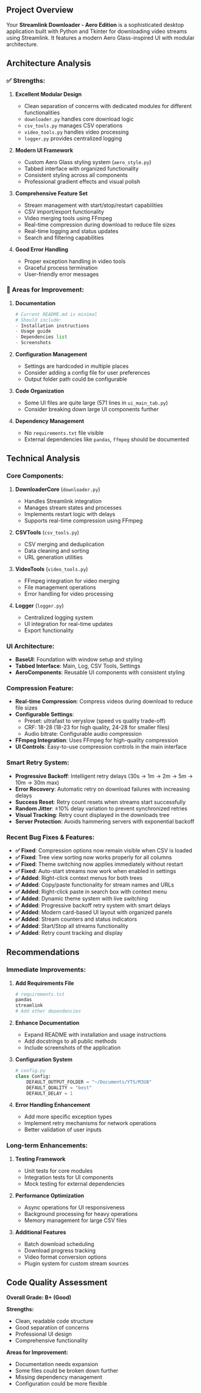 ## **Project Overview**
Your **Streamlink Downloader - Aero Edition** is a sophisticated desktop application built with Python and Tkinter for downloading video streams using Streamlink. It features a modern Aero Glass-inspired UI with modular architecture.

## **Architecture Analysis**

### **✅ Strengths:**

1. **Excellent Modular Design**
   - Clean separation of concerns with dedicated modules for different functionalities
   - `downloader.py` handles core download logic
   - `csv_tools.py` manages CSV operations
   - `video_tools.py` handles video processing
   - `logger.py` provides centralized logging

2. **Modern UI Framework**
   - Custom Aero Glass styling system (`aero_style.py`)
   - Tabbed interface with organized functionality
   - Consistent styling across all components
   - Professional gradient effects and visual polish

3. **Comprehensive Feature Set**
   - Stream management with start/stop/restart capabilities
   - CSV import/export functionality
   - Video merging tools using FFmpeg
   - Real-time compression during download to reduce file sizes
   - Real-time logging and status updates
   - Search and filtering capabilities

4. **Good Error Handling**
   - Proper exception handling in video tools
   - Graceful process termination
   - User-friendly error messages

### **🔧 Areas for Improvement:**

1. **Documentation**
   ```python
   # Current README.md is minimal
   # Should include:
   - Installation instructions
   - Usage guide
   - Dependencies list
   - Screenshots
   ```

2. **Configuration Management**
   - Settings are hardcoded in multiple places
   - Consider adding a config file for user preferences
   - Output folder path could be configurable

3. **Code Organization**
   - Some UI files are quite large (571 lines in `ui_main_tab.py`)
   - Consider breaking down large UI components further

4. **Dependency Management**
   - No `requirements.txt` file visible
   - External dependencies like `pandas`, `ffmpeg` should be documented

## **Technical Analysis**

### **Core Components:**

1. **DownloaderCore** (`downloader.py`)
   - Handles Streamlink integration
   - Manages stream states and processes
   - Implements restart logic with delays
   - Supports real-time compression using FFmpeg

2. **CSVTools** (`csv_tools.py`)
   - CSV merging and deduplication
   - Data cleaning and sorting
   - URL generation utilities

3. **VideoTools** (`video_tools.py`)
   - FFmpeg integration for video merging
   - File management operations
   - Error handling for video processing

4. **Logger** (`logger.py`)
   - Centralized logging system
   - UI integration for real-time updates
   - Export functionality

### **UI Architecture:**
- **BaseUI**: Foundation with window setup and styling
- **Tabbed Interface**: Main, Log, CSV Tools, Settings
- **AeroComponents**: Reusable UI components with consistent styling

### **Compression Feature:**
- **Real-time Compression**: Compress videos during download to reduce file sizes
- **Configurable Settings**: 
  - Preset: ultrafast to veryslow (speed vs quality trade-off)
  - CRF: 18-28 (18-23 for high quality, 24-28 for smaller files)
  - Audio bitrate: Configurable audio compression
- **FFmpeg Integration**: Uses FFmpeg for high-quality compression
- **UI Controls**: Easy-to-use compression controls in the main interface

### **Smart Retry System:**
- **Progressive Backoff**: Intelligent retry delays (30s → 1m → 2m → 5m → 10m → 30m max)
- **Error Recovery**: Automatic retry on download failures with increasing delays
- **Success Reset**: Retry count resets when streams start successfully
- **Random Jitter**: ±10% delay variation to prevent synchronized retries
- **Visual Tracking**: Retry count displayed in the downloads tree
- **Server Protection**: Avoids hammering servers with exponential backoff

### **Recent Bug Fixes & Features:**
- **✅ Fixed**: Compression options now remain visible when CSV is loaded
- **✅ Fixed**: Tree view sorting now works properly for all columns
- **✅ Fixed**: Theme switching now applies immediately without restart
- **✅ Fixed**: Auto-start streams now work when enabled in settings
- **✅ Added**: Right-click context menus for both trees
- **✅ Added**: Copy/paste functionality for stream names and URLs
- **✅ Added**: Right-click paste in search box with context menu
- **✅ Added**: Dynamic theme system with live switching
- **✅ Added**: Progressive backoff retry system with smart delays
- **✅ Added**: Modern card-based UI layout with organized panels
- **✅ Added**: Stream counters and status indicators
- **✅ Added**: Start/Stop all streams functionality
- **✅ Added**: Retry count tracking and display

## **Recommendations**

### **Immediate Improvements:**

1. **Add Requirements File**
   ```bash
   # requirements.txt
   pandas
   streamlink
   # Add other dependencies
   ```

2. **Enhance Documentation**
   - Expand README with installation and usage instructions
   - Add docstrings to all public methods
   - Include screenshots of the application

3. **Configuration System**
   ```python
   # config.py
   class Config:
       DEFAULT_OUTPUT_FOLDER = "~/Documents/YTS/M3U8"
       DEFAULT_QUALITY = "best"
       DEFAULT_DELAY = 1
   ```

4. **Error Handling Enhancement**
   - Add more specific exception types
   - Implement retry mechanisms for network operations
   - Better validation of user inputs

### **Long-term Enhancements:**

1. **Testing Framework**
   - Unit tests for core modules
   - Integration tests for UI components
   - Mock testing for external dependencies

2. **Performance Optimization**
   - Async operations for UI responsiveness
   - Background processing for heavy operations
   - Memory management for large CSV files

3. **Additional Features**
   - Batch download scheduling
   - Download progress tracking
   - Video format conversion options
   - Plugin system for custom stream sources

## **Code Quality Assessment**

**Overall Grade: B+ (Good)**

**Strengths:**
- Clean, readable code structure
- Good separation of concerns
- Professional UI design
- Comprehensive functionality

**Areas for Improvement:**
- Documentation needs expansion
- Some files could be broken down further
- Missing dependency management
- Configuration could be more flexible
